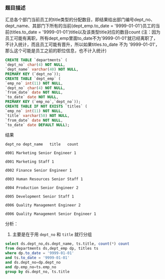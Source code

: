 ### 题目描述
汇总各个部门当前员工的title类型的分配数目，即结果给出部门编号dept_no、dept_name、其部门下所有的当前(dept_emp.to_date = '9999-01-01')员工的当前(titles.to_date = '9999-01-01')title以及该类型title对应的数目count
(注：因为员工可能有离职，所有dept_emp里面to_date不为'9999-01-01'就已经离职了，不计入统计，而且员工可能有晋升，所以如果titles.to_date 不为 '9999-01-01'，那么这个可能是员工之前的职位信息，也不计入统计)
```sql
CREATE TABLE `departments` (
`dept_no` char(4) NOT NULL,
`dept_name` varchar(40) NOT NULL,
PRIMARY KEY (`dept_no`));
CREATE TABLE `dept_emp` (
`emp_no` int(11) NOT NULL,
`dept_no` char(4) NOT NULL,
`from_date` date NOT NULL,
`to_date` date NOT NULL,
PRIMARY KEY (`emp_no`,`dept_no`));
CREATE TABLE IF NOT EXISTS `titles` (
`emp_no` int(11) NOT NULL,
`title` varchar(50) NOT NULL,
`from_date` date NOT NULL,
`to_date` date DEFAULT NULL);
```

结果

```
dept_no	dept_name	title	count

d001 Marketing Senior Engineer 1

d001 Marketing Staff 1

d002 Finance Senior Engineer 1

d003 Human Resources Senior Staff 1

d004 Production Senior Engineer 2

d005 Development Senior Staff 1

d006 Quality Management Engineer 2

d006 Quality Management Senior Engineer 1
```

分析：
1. 主要是在于用 `dept_no` 和 `title` 就行分组

```sql
select ds.dept_no,ds.dept_name, ts.title, count(*) count
from departments ds,dept_emp dp, titles ts
where dp.to_date = '9999-01-01'
and ts.to_date = '9999-01-01'
and ds.dept_no=dp.dept_no
and dp.emp_no=ts.emp_no
group by ds.dept_no, ts.title
```